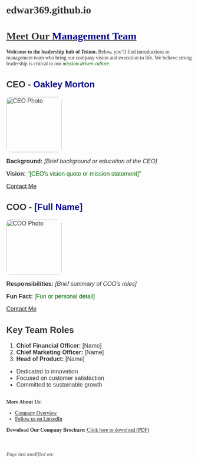 # edwar369.github.io
<!DOCTYPE html>
<html lang="en">
<head>
  <meta charset="UTF-8">
  <title>Our Management Team</title>
  <style>
    body {
      font-family: 'Georgia', serif;
      color: #333;
      margin: 20px;
    }
    .team-member {
      font-family: 'Arial', sans-serif;
      font-size: 16px;
      margin-bottom: 30px;
    }
    .highlight {
      color: darkblue;
    }
    .secondary {
      color: darkgreen;
    }
    .small-text {
      font-size: 12px;
    }
    img {
      width: 150px;
      height: auto;
      border-radius: 10px;
    }
    .footer {
      font-size: 14px;
      margin-top: 50px;
      color: gray;
    }
  </style>
</head>
<body>

  <h1><u>Meet Our <span class="highlight">Management Team</span></u></h1>

  <p><b>Welcome to the leadership hub of <i>Tekton</i>.</b> Below, you’ll find introductions to management team who bring our company vision and execution to life. We believe strong leadership is critical to our <span class="secondary"><i>mission-driven culture</i></span>.</p>

  <div class="team-member">
    <h2>CEO - <span class="highlight">Oakley Morton</span></h2>
    <img src="[path_to_CEO_image.jpg]" alt="CEO Photo">
    <p><b>Background:</b> <i>[Brief background or education of the CEO]</i></p>
    <p><b>Vision:</b> <span class="secondary">"[CEO's vision quote or mission statement]"</span></p>
    <a href="mailto:Oakley.Morton@tekton.com">Contact Me</a>
  </div>

  <div class="team-member">
    <h2>COO - <span class="highlight">[Full Name]</span></h2>
    <img src="[path_to_COO_image.jpg]" alt="COO Photo">
    <p><b>Responsibilities:</b> <i>[Brief summary of COO's roles]</i></p>
    <p><b>Fun Fact:</b> <span class="secondary">[Fun or personal detail]</span></p>
    <a href="mailto:coo@example.com">Contact Me</a>
  </div>

  <div class="team-member">
    <h2>Key Team Roles</h2>
    <ol>
      <li><b>Chief Financial Officer:</b> [Name]</li>
      <li><b>Chief Marketing Officer:</b> [Name]</li>
      <li><b>Head of Product:</b> [Name]</li>
    </ol>
    <ul>
      <li>Dedicated to innovation</li>
      <li>Focused on customer satisfaction</li>
      <li>Committed to sustainable growth</li>
    </ul>
  </div>

  <p><b>More About Us:</b></p>
  <ul>
    <li><a href="about.html">Company Overview</a></li>
    <li><a href="https://www.linkedin.com/company/[YourCompany]" target="_blank">Follow us on LinkedIn</a></li>
  </ul>

  <p><b>Download Our Company Brochure:</b> <a href="files/company_brochure.pdf" download>Click here to download (PDF)</a></p>

  <div class="footer">
    <p><b><i>Page last modified on:</i></b> <script>document.write(new Date().toLocaleDateString());</script></p>
  </div>

</body>
</html>
